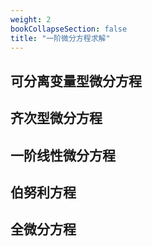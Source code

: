 ```yaml
---
weight: 2
bookCollapseSection: false
title: "一阶微分方程求解"
---
```


## 可分离变量型微分方程

## 齐次型微分方程 

## 一阶线性微分方程

## 伯努利方程

## 全微分方程